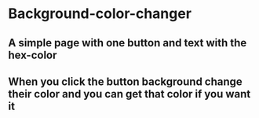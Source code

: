 # Background-color-changer

## A simple page with one button and text with the hex-color

## When you click the button background change their color and you can get that color if you want it
